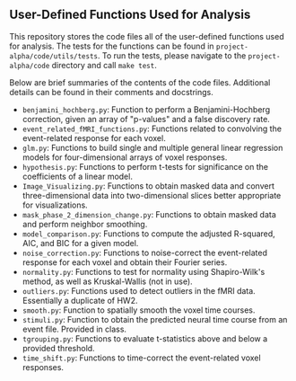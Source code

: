 ## User-Defined Functions Used for Analysis 

This repository stores the code files all of the user-defined functions used 
for analysis. The tests for the functions can be found in 
`project-alpha/code/utils/tests`. To run the tests, please navigate to the 
`project-alpha/code` directory and call `make test`. 

Below are brief summaries of the contents of the code files. Additional 
details can be found in their comments and docstrings. 

- `benjamini_hochberg.py`: Function to perform a Benjamini-Hochberg 
correction, given an array of "p-values" and a false discovery rate. 
- `event_related_fMRI_functions.py`: Functions related to convolving the 
event-related response for each voxel. 
- `glm.py`: Functions to build single and multiple general linear regression 
models for four-dimensional arrays of voxel responses. 
- `hypothesis.py`: Functions to perform t-tests for significance on the 
coefficients of a linear model. 
- `Image_Visualizing.py`: Functions to obtain masked data and convert 
three-dimensional data into two-dimensional slices better appropriate for 
visualizations. 
- `mask_phase_2_dimension_change.py`: Functions to obtain masked data and 
perform neighbor smoothing. 
- `model_comparison.py`: Functions to compute the adjusted R-squared, AIC, 
and BIC for a given model. 
- `noise_correction.py`: Functions to noise-correct the event-related response 
for each voxel and obtain their Fourier series. 
- `normality.py`: Functions to test for normality using Shapiro-Wilk's method, 
as well as Kruskal-Wallis (not in use). 
- `outliers.py`: Functions used to detect outliers in the fMRI data. 
Essentially a duplicate of HW2.
- `smooth.py`: Function to spatially smooth the voxel time courses. 
- `stimuli.py`: Function to obtain the predicted neural time course from an 
event file. Provided in class. 
- `tgrouping.py`: Functions to evaluate t-statistics above and below a 
provided threshold. 
- `time_shift.py`: Functions to time-correct the event-related voxel 
responses. 

